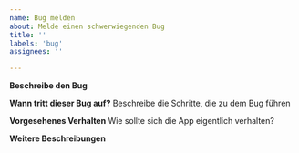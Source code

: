 ```yaml
---
name: Bug melden
about: Melde einen schwerwiegenden Bug
title: ''
labels: 'bug'
assignees: ''

---
```


**Beschreibe den Bug**

**Wann tritt dieser Bug auf?**
Beschreibe die Schritte, die zu dem Bug führen

**Vorgesehenes Verhalten**
Wie sollte sich die App eigentlich verhalten?


**Weitere Beschreibungen**
